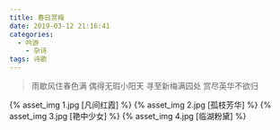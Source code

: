 ```yaml
---
title: 春日赏梅
date: 2019-03-12 21:16:41
categories:
  - 吟游
    - 杂诗
tags: 诗歌
---
```


> 雨歇风住春色满
> 偶得无瑕小阳天
> 寻至新梅满园处
> 赏尽英华不欲归

{% asset_img 1.jpg [凡间红霞] %}
{% asset_img 2.jpg [孤枝芳华] %}
{% asset_img 3.jpg [艳中少女] %}
{% asset_img 4.jpg [临湖粉黛] %}
